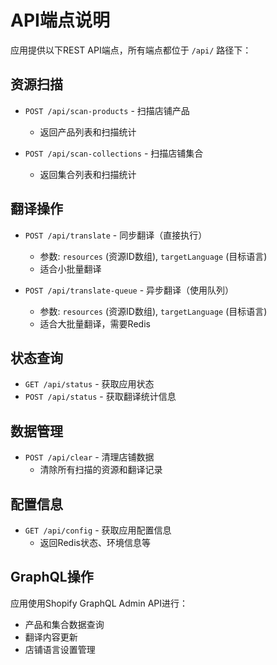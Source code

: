 # API端点说明

应用提供以下REST API端点，所有端点都位于 `/api/` 路径下：

## 资源扫描
- `POST /api/scan-products` - 扫描店铺产品
  - 返回产品列表和扫描统计
  
- `POST /api/scan-collections` - 扫描店铺集合
  - 返回集合列表和扫描统计

## 翻译操作
- `POST /api/translate` - 同步翻译（直接执行）
  - 参数: `resources` (资源ID数组), `targetLanguage` (目标语言)
  - 适合小批量翻译
  
- `POST /api/translate-queue` - 异步翻译（使用队列）
  - 参数: `resources` (资源ID数组), `targetLanguage` (目标语言)
  - 适合大批量翻译，需要Redis

## 状态查询
- `GET /api/status` - 获取应用状态
- `POST /api/status` - 获取翻译统计信息

## 数据管理
- `POST /api/clear` - 清理店铺数据
  - 清除所有扫描的资源和翻译记录

## 配置信息
- `GET /api/config` - 获取应用配置信息
  - 返回Redis状态、环境信息等

## GraphQL操作
应用使用Shopify GraphQL Admin API进行：
- 产品和集合数据查询
- 翻译内容更新
- 店铺语言设置管理